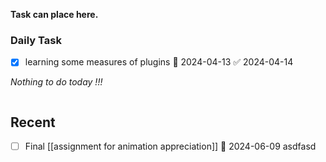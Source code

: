 **Task can place here.**
### Daily Task
- [x] learning some measures of plugins 🛫 2024-04-13 ✅ 2024-04-14

*Nothing to do today !!!*

```tasks
```
## Recent
- [ ] Final [[assignment for animation appreciation]] 📅 2024-06-09
asdfasd